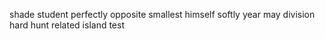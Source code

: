 shade student perfectly opposite smallest himself softly year may division hard hunt related island test
